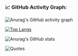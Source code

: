 ### 📈 GitHub Activity Graph:
![Anurag's GitHub activity graph](https://activity-graph.herokuapp.com/graph?user=katrinani)

[![Top Langs](https://github-readme-stats.vercel.app/api/top-langs/?username=anuraghazra&layout=compact/?user=katrinani)](https://github.com/anuraghazra/github-readme-stats)

![Anurag's GitHub stats](https://github-readme-stats.vercel.app/api?username=anuraghazra&show_icons=true&theme=radical/?user=katrinani)

![Quotes](https://quotes-github-readme.vercel.app/api?type=horizontal&theme=dark/?user=katrinani)
